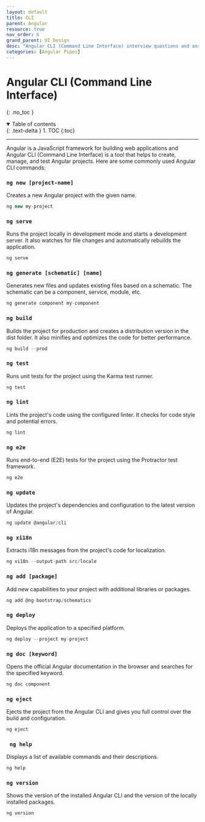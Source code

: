```yaml
---
layout: default
title: CLI
parent: Angular
resource: true
nav_order: 6
grand_parent: UI Design
desc: "Angular CLI (Command Line Interface) interview questions and answers."
categories: [Angular Pipes]
---
```


# Angular CLI (Command Line Interface)
{: .no_toc }

<details open markdown="block">
  <summary>
    Table of contents
  </summary>
  {: .text-delta }
1. TOC
{:toc}
</details>

---

Angular is a JavaScript framework for building web applications and Angular CLI (Command Line Interface) is a tool that helps to create, manage, and test Angular projects. Here are some commonly used Angular CLI commands:

###   `ng new [project-name]` 

Creates a new Angular project with the given name.

```typescript
ng new my-project
```

###    `ng serve`

Runs the project locally in development mode and starts a development server. It also watches for file changes and automatically rebuilds the application.

```typescript
ng serve
```

###   `ng generate [schematic] [name]`

Generates new files and updates existing files based on a schematic. The schematic can be a component, service, module, etc.

```typescript
ng generate component my-component
```

###   `ng build`

Builds the project for production and creates a distribution version in the dist folder. It also minifies and optimizes the code for better performance.

```typescript
ng build --prod
```

###    `ng test`

Runs unit tests for the project using the Karma test runner.


```typescript
ng test
```

###    `ng lint`

Lints the project's code using the configured linter. It checks for code style and potential errors.



```typescript
ng lint
```

###    `ng e2e`

Runs end-to-end (E2E) tests for the project using the Protractor test framework.


```typescript
ng e2e
```

###    `ng update`

Updates the project's dependencies and configuration to the latest version of Angular.


```typescript
ng update @angular/cli
```

###   `ng xi18n`

Extracts i18n messages from the project's code for localization.


```typescript
ng xi18n --output-path src/locale
```

###    `ng add [package]`

Add new capabilities to your project with additional libraries or packages.


```typescript
ng add @ng-bootstrap/schematics
```

###    `ng deploy`

Deploys the application to a specified platform.


```typescript
ng deploy --project my-project
```

###    `ng doc [keyword]`

Opens the official Angular documentation in the browser and searches for the specified keyword.

```typescript
ng doc component
```
###    `ng eject`

Ejects the project from the Angular CLI and gives you full control over the build and configuration.

```typescript
ng eject
```

###   ` ng help`

Displays a list of available commands and their descriptions.

```typescript
ng help
```
###    `ng version`

Shows the version of the installed Angular CLI and the version of the locally installed packages.

```typescript
ng version
```

 
